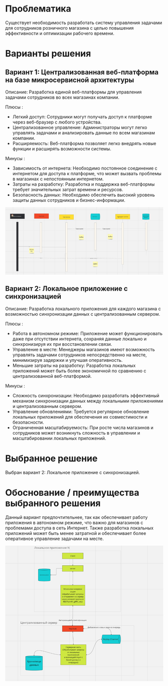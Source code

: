 # Проблематика

Существует необходимость разработать систему управления задачами для сотрудников розничного магазина с целью повышения
эффективности и оптимизации рабочего времени.

# Варианты решения

## Вариант 1: Централизованная веб-платформа на базе микросервисной архитектуры

Описание: Разработка единой веб-платформы для управления задачами сотрудников во всех магазинах компании.

Плюсы :

* Легкий доступ: Сотрудники могут получать доступ к платформе через веб-браузер с любого устройства.
* Централизованное управление: Администраторы могут легко управлять задачами и анализировать данные по всем магазинам
  компании.
* Расширяемость: Веб-платформа позволяет легко внедрять новые функции и расширять возможности системы.

Минусы :

* Зависимость от интернета: Необходимо постоянное соединение с интернетом для доступа к платформе, что может вызвать
  проблемы в магазинах с непостоянным интернетом.
* Затраты на разработку: Разработка и поддержка веб-платформы требует значительных затрат времени и ресурсов.
* Безопасность данных: Необходимо обеспечить высокий уровень защиты данных сотрудников и бизнес-информации.

![img.png](1.png)

## Вариант 2: Локальное приложение с синхронизацией

Описание: Разработка локального приложения для каждого магазина с возможностью синхронизации данных с централизованным
сервером.

Плюсы :

* Работа в автономном режиме: Приложение может функционировать даже при отсутствии интернета, сохраняя данные локально и
  синхронизируя их при восстановлении связи.
* Управление в месте: Менеджеры магазинов имеют возможность управлять задачами сотрудников непосредственно на месте,
  минимизируя задержки и улучшая оперативность.
* Меньшие затраты на разработку: Разработка локальных приложений может быть более экономичной по сравнению с
  централизованной веб-платформой.

Минусы :

* Сложность синхронизации: Необходимо разработать эффективный механизм синхронизации данных между локальными
  приложениями и централизованным сервером.
* Управление обновлениями: Требуется регулярное обновление локальных приложений для обеспечения их совместимости и
  безопасности.
* Ограниченная масштабируемость: При росте числа магазинов и сотрудников может возникнуть сложность в управлении и
  масштабировании локальных приложений.

# Выбранное решение

Выбран вариант 2: Локальное приложение с синхронизацией.

# Обоснование / преимущества выбранного решения

Данный вариант предпочтительнее, так как обеспечивает работу приложения в автономном режиме, что важно для магазинов с
проблемами доступа в сеть Интернет. Также разработка локальных приложений может быть менее затратной и обеспечивает
более оперативное управление задачами на месте.

![img.png](2.png)